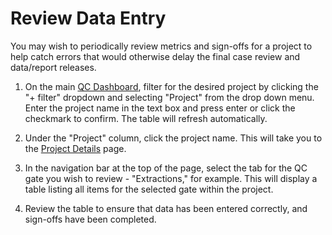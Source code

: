 # Review Data Entry

You may wish to periodically review metrics and sign-offs for a project to help catch errors that
would otherwise delay the final case review and data/report releases.

1. On the main [QC Dashboard](../qc_dashboard.md), filter for the desired project by
   clicking the "+ filter" dropdown and selecting "Project" from the drop down menu. Enter the
   project name in the text box and press enter or click the checkmark to confirm. The table will
   refresh automatically.

2. Under the "Project" column, click the project name. This will take you to the
   [Project Details](../details.md) page.

3. In the navigation bar at the top of the page, select the tab for the QC gate you wish to review -
   "Extractions," for example. This will display a table listing all items for the selected gate
   within the project.

4. Review the table to ensure that data has been entered correctly, and sign-offs have been
   completed.
